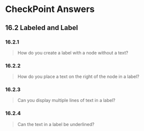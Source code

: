 # CheckPoint Answers

## 16.2 Labeled and Label

### 16.2.1

> How do you create a label with a node without a text?

### 16.2.2

> How do you place a text on the right of the node in a label?

### 16.2.3

> Can you display multiple lines of text in a label?

### 16.2.4

> Can the text in a label be underlined?

